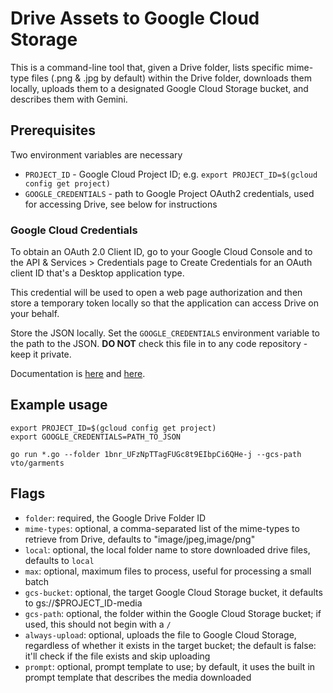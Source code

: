 # Drive Assets to Google Cloud Storage

This is a command-line tool that, given a Drive folder, lists specific mime-type files (.png & .jpg by default) within the Drive folder, downloads them locally, uploads them to a designated Google Cloud Storage bucket, and describes them with Gemini.


## Prerequisites

Two environment variables are necessary

* `PROJECT_ID` - Google Cloud Project ID; e.g. `export PROJECT_ID=$(gcloud config get project)`
* `GOOGLE_CREDENTIALS` - path to Google Project OAuth2 credentials, used for accessing Drive, see below for instructions

### Google Cloud Credentials
To obtain an OAuth 2.0 Client ID, go to your Google Cloud Console and to the API & Services > Credentials page to Create Credentials for an OAuth client ID that's a Desktop application type. 

This credential will be used to open a web page authorization and then store a temporary token locally so that the application can access Drive on your behalf.

Store the JSON locally. Set the `GOOGLE_CREDENTIALS` environment variable to the path to the JSON. **DO NOT** check this file in to any code repository - keep it private. 

Documentation is [here](https://developers.google.com/identity/protocols/oauth2) and [here](https://support.google.com/cloud/answer/15549257?hl=en).



## Example usage

```
export PROJECT_ID=$(gcloud config get project)
export GOOGLE_CREDENTIALS=PATH_TO_JSON

go run *.go --folder 1bnr_UFzNpTTagFUGc8t9EIbpCi6QHe-j --gcs-path vto/garments
```

## Flags

* `folder`: required, the Google Drive Folder ID
* `mime-types`: optional, a comma-separated list of the mime-types to retrieve from Drive, defaults to "image/jpeg,image/png"
* `local`: optional, the local folder name to store downloaded drive files, defaults to `local`
* `max`: optional, maximum files to process, useful for processing a small batch
* `gcs-bucket`: optional, the target Google Cloud Storage bucket, it defaults to gs://$PROJECT_ID-media
* `gcs-path`: optional, the folder within the Google Cloud Storage bucket; if used, this should not begin with a `/`
* `always-upload`: optional, uploads the file to Google Cloud Storage, regardless of whether it exists in the target bucket; the default is false: it'll check if the file exists and skip uploading
* `prompt`: optional, prompt template to use; by default, it uses the built in prompt template that describes the media downloaded
